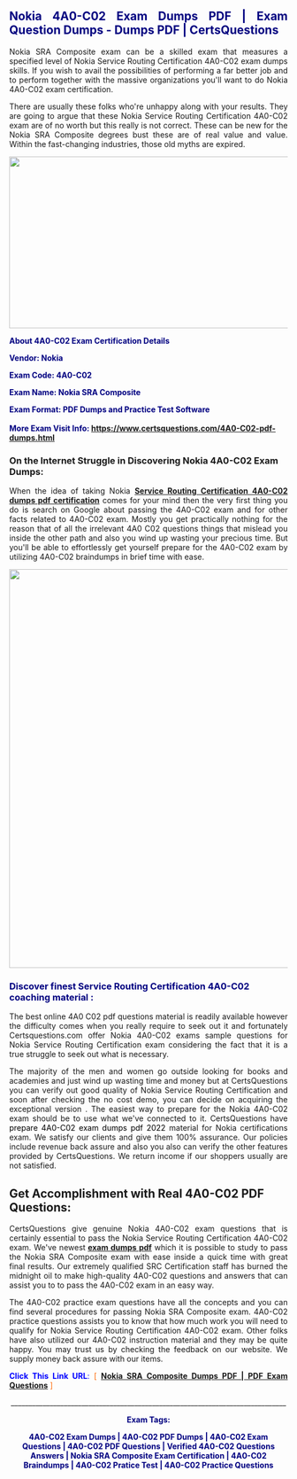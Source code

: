 <h2 style="text-align: justify;"><span style="color: #000080;">Nokia 4A0-C02 Exam Dumps PDF | Exam Question Dumps - Dumps PDF | CertsQuestions</span></h2>
<p style="text-align: justify;">Nokia SRA Composite exam can be a skilled exam that measures a specified level of Nokia Service Routing Certification 4A0-C02 exam dumps skills. If you wish to avail the possibilities of performing a far better job and to perform together with the massive organizations you'll want to do Nokia 4A0-C02 exam certification.</p>
<p style="text-align: justify;">There are usually these folks who're unhappy along with your results. They are going to argue that these Nokia Service Routing Certification 4A0-C02 exam are of no worth but this really is not correct. These can be new for the Nokia SRA Composite degrees bust these are of real value and value. Within the fast-changing industries, those old myths are expired.</p>
<p><img style="display: block; margin-left: auto; margin-right: auto;" src="https://i.imgur.com/eaP4ae9.png" width="840" height="310" /></p>
<p><span style="color: #000080;"><strong>About 4A0-C02 Exam Certification Details</strong></span></p>
<p><span style="color: #000080;"><strong>Vendor: Nokia<br /></strong></span></p>
<p><span style="color: #000080;"><strong>Exam Code: 4A0-C02</strong></span></p>
<p><span style="color: #000080;"><strong>Exam Name: Nokia SRA Composite</strong></span></p>
<p><span style="color: #000080;"><strong>Exam Format: PDF Dumps and Practice Test Software<br /><br />More Exam Visit Info: <span style="color: #ff6600;"><a href="https://www.certsquestions.com/4A0-C02-pdf-dumps.html">https://www.certsquestions.com/4A0-C02-pdf-dumps.html</a></span></strong></span></p>
<h3>On the Internet Struggle in Discovering Nokia 4A0-C02 Exam Dumps:</h3>
<p style="text-align: justify;">When the idea of taking Nokia <a href="https://www.certsquestions.com/4A0-C02-pdf-dumps.html"><strong>Service Routing Certification 4A0-C02 dumps pdf certification</strong></a> comes for your mind then the very first thing you do is search on Google about passing the 4A0-C02 exam and for other facts related to 4A0-C02 exam. Mostly you get practically nothing for the reason that of all the irrelevant 4A0 C02 questions things that mislead you inside the other path and also you wind up wasting your precious time. But you'll be able to effortlessly get yourself prepare for the 4A0-C02 exam by utilizing 4A0-C02 braindumps in brief time with ease.</p>
<p><a href="https://www.certsquestions.com/4A0-C02-pdf-dumps.html"><img style="display: block; margin-left: auto; margin-right: auto;" src="https://i.imgur.com/pxhoKQ2.png" width="720" /></a></p>
<h3><span style="color: #000080;">Discover finest Service Routing Certification 4A0-C02 coaching material :</span></h3>
<p style="text-align: justify;">The best online 4A0 C02 pdf questions material is readily available however the difficulty comes when you really require to seek out it and fortunately Certsquestions.com offer Nokia 4A0-C02 exams sample questions for Nokia Service Routing Certification exam considering the fact that it is a true struggle to seek out what is necessary.</p>
<p style="text-align: justify;">The majority of the men and women go outside looking for books and academies and just wind up wasting time and money but at CertsQuestions you can verify out good quality of Nokia Service Routing Certification and soon after checking the no cost demo, you can decide on acquiring the exceptional version . The easiest way to prepare for the Nokia 4A0-C02 exam should be to use what we've connected to it. CertsQuestions have <span style="color: #000000;">prepare 4A0-C02 exam dumps pdf 2022</span> material for Nokia certifications exam. We satisfy our clients and give them 100% assurance. Our policies include revenue back assure and also you also can verify the other features provided by CertsQuestions. We return income if our shoppers usually are not satisfied.</p>
<h2>Get Accomplishment with Real 4A0-C02 PDF Questions:</h2>
<p style="text-align: justify;">CertsQuestions give genuine Nokia 4A0-C02 exam questions that is certainly essential to pass the Nokia Service Routing Certification 4A0-C02 exam. We've newest<strong>&nbsp;<a href="https://www.certsquestions.com/">exam dumps pdf</a></strong>&nbsp;which it is possible to study to pass the Nokia SRA Composite exam with ease inside a quick time with great final results. Our extremely qualified SRC Certification staff has burned the midnight oil to make high-quality 4A0-C02 questions and answers that can assist you to to pass the 4A0-C02 exam in an easy way.</p>
<p style="text-align: justify;">The 4A0-C02 practice exam questions have all the concepts and you can find several procedures for passing Nokia SRA Composite exam. 4A0-C02 practice questions assists you to know that how much work you will need to qualify for Nokia Service Routing Certification 4A0-C02 exam. Other folks have also utilized our 4A0-C02 instruction material and they may be quite happy. You may trust us by checking the feedback on our website. We supply money back assure with our items.</p>
<p style="text-align: justify;"><span style="color: #0000ff;"><strong>Click This Link URL</strong>:</span> <span style="color: #ff6600;">[ <strong><a href="https://www.certsquestions.com/src-certification-certification.html">Nokia SRA Composite Dumps PDF | PDF Exam Questions</a></strong> ]</span></p>
<p style="text-align: center;">______________________________________________________________________________</p>
<p style="text-align: center;"><span style="color: #000080;"><strong>Exam Tags:</strong></span></p>
<p style="text-align: center;"><span style="color: #000080;"><strong>4A0-C02 Exam Dumps | 4A0-C02 PDF Dumps | 4A0-C02 Exam Questions | 4A0-C02 PDF Questions | Verified 4A0-C02 Questions Answers | Nokia SRA Composite Exam Certification | 4A0-C02 Braindumps | 4A0-C02 Pratice Test | 4A0-C02 Practice Questions</strong></span></p>
